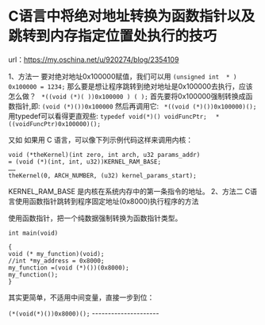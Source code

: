 # C语言中将绝对地址转换为函数指针以及跳转到内存指定位置处执行的技巧

url：https://my.oschina.net/u/920274/blog/2354109

1、方法一
要对绝对地址0x100000赋值，我们可以用
   `(unsigned int  * ) 0x100000 = 1234;`
   那么要是想让程序跳转到绝对地址是0x100000去执行，应该怎么做？
  ` *((void (*)( ))0x100000 ) ( );`
  首先要将0x100000强制转换成函数指针,即:
   `(void (*)())0x100000`
   然后再调用它:
 ` *((void (*)())0x100000)();`
  用typedef可以看得更直观些:
  `typedef void(*)() voidFuncPtr;`
`  *((voidFuncPtr)0x100000)();`

又如
如果用 C 语言，可以像下列示例代码这样来调用内核：

```
void (*theKernel)(int zero, int arch, u32 params_addr)
= (void (*)(int, int, u32))KERNEL_RAM_BASE; 
…… 
theKernel(0, ARCH_NUMBER, (u32) kernel_params_start); 
```



KERNEL_RAM_BASE 是内核在系统内存中的第一条指令的地址。
2、方法二
C语言使用函数指针跳转到程序固定地址(0x8000)执行程序的方法

使用函数指针，把一个纯数据强制转换为函数指针类型。

```
int main(void)

{
void (* my_function)(void);
//int *my_address = 0x8000;
my_function =(void (*)())(0x8000);
my_function();
}
```



其实更简单，不适用中间变量，直接一步到位：

`(*(void(*)())0x8000)();`
\--------------------- 